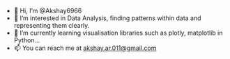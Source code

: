 - 👋 Hi, I’m @Akshay6966
- 👀 I’m interested in Data Analysis, finding patterns within data and representing them clearly.
- 🌱 I’m currently learning visualisation libraries such as plotly, matplotlib in Python...
- 📫 You can reach me at akshay.ar.011@gmail.com


<!---
Akshay6966/Akshay6966 is a ✨ special ✨ repository because its `README.md` (this file) appears on your GitHub profile.
You can click the Preview link to take a look at your changes.
--->
